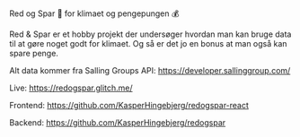 Red og Spar
🌳 for klimaet og pengepungen 💰

Red & Spar er et hobby projekt der undersøger hvordan man kan bruge data til at gøre noget godt for klimaet. Og så er det jo en bonus at man også kan spare penge.

Alt data kommer fra Salling Groups API: https://developer.sallinggroup.com/

Live: https://redogspar.glitch.me/

Frontend: https://github.com/KasperHingebjerg/redogspar-react

Backend: https://github.com/KasperHingebjerg/redogspar
